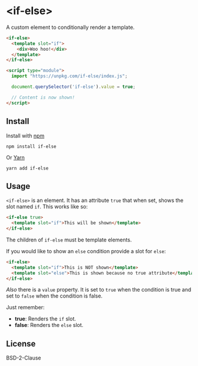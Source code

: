 # &lt;if-else&gt;

A custom element to conditionally render a template.

```html
<if-else>
  <template slot="if">
    <div>Woo hoo!</div>
  </template>
</if-else>

<script type="module">
  import "https://unpkg.com/if-else/index.js";

  document.querySelector('if-else').value = true;

  // Content is now shown!
</script>
```

## Install

Install with [npm](https://www.npmjs.com/package/if-else)

```shell
npm install if-else
```

Or [Yarn](https://yarnpkg.com/en/package/if-else)

```shell
yarn add if-else
```

## Usage

`<if-else>` is an element. It has an attribute `true` that when set, shows the slot named `if`. This works like so:

```html
<if-else true>
  <template slot="if">This will be shown</template>
</if-else>
```

The children of `if-else` must be template elements.

If you would like to show an `else` condition provide a slot for `else`:


```html
<if-else>
  <template slot="if">This is NOT shown</template>
  <template slot="else">This is shown because no true attribute</template>
</if-else>
```

*Also* there is a `value` property. It is set to `true` when the condition is true and set to `false` when the condition is false.

Just remember:

* __true__: Renders the `if` slot.
* __false__: Renders the `else` slot.

## License

BSD-2-Clause